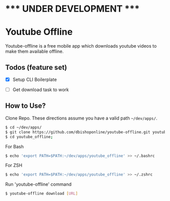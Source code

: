 # *** UNDER DEVELOPMENT ***

# Youtube Offline

Youtube-offline is a free mobile app which downloads youtube videos to make them available offline.

## Todos (feature set)

- [x] Setup CLI Boilerplate
- [ ] Get download task to work


## How to Use?

Clone Repo. These directions assume you have a valid path `~/dev/apps/`.

```sh
$ cd ~/dev/apps/
$ git clone https://github.com/dbishoponline/youtube-offline.git youtube_offline;
$ cd youtube_offline;
```

For Bash

```sh
$ echo 'export PATH=$PATH:~/dev/apps/youtube_offline' >> ~/.bashrc
```

For ZSH

```sh
$ echo 'export PATH=$PATH:~/dev/apps/youtube_offline' >> ~/.zshrc
```

Run 'youtube-offline' command

```sh
$ youtube-offline download [URL]
```
